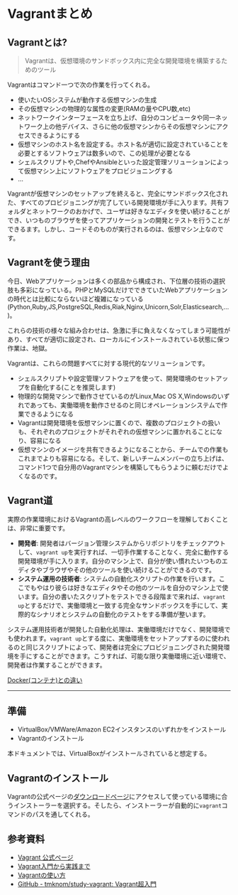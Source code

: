 # Vagrantまとめ
## Vagrantとは?
> Vagrantは、仮想環境のサンドボックス内に完全な開発環境を構築するためのツール

Vagrantはコマンド一つで次の作業を行ってくれる。

 - 使いたいOSシステムが動作する仮想マシンの生成
 - その仮想マシンの物理的な属性の変更(RAMの量やCPU数,etc)
 - ネットワークインターフェースを立ち上げ、自分のコンピュータや同一ネットワーク上の他デバイス、さらに他の仮想マシンからその仮想マシンにアクセスできるようにする
 - 仮想マシンのホスト名を設定する。ホスト名が適切に設定されていることを必要とするソフトウェアは数多いので、この処理が必要となる
 - シェルスクリプトや,ChefやAnsibleといった設定管理ソリューションによって仮想マシン上にソフトウェアをプロビジョニングする
 - ...

Vagrantが仮想マシンのセットアップを終えると、完全にサンドボックス化された、すべてのプロビジョニングが完了している開発環境が手に入ります。共有フォルダとネットワークのおかげで、ユーザは好きなエディタを使い続けることができ、いつものブラウザを使ってアプリケーションの開発とテストを行うことができるます。しかし、コードそのものが実行されるのは、仮想マシン上なのです。

## Vagrantを使う理由
今日、Webアプリケーションは多くの部品から構成され、下位層の技術の選択肢も多彩になっている。PHPとMySQLだけでできていたWebアプリケーションの時代とは比較にならないほど複雑になっている(Python,Ruby,JS,PostgreSQL,Redis,Riak,Nginx,Unicorn,Solr,Elasticsearch,...)。

これらの技術の様々な組み合わせは、急激に手に負えなくなってしまう可能性があり、すべてが適切に設定され、ローカルにインストールされている状態に保つ作業は、地獄。

Vagrantは、これらの問題すべてに対する現代的なソリューションです。

 - シェルスクリプトや設定管理ソフトウェアを使って、開発環境のセットアップを自動化する(ことを推奨します)
 - 物理的な開発マシンで動作させているのがLinux,Mac OS X,Windowsのいずれであっても、実働環境を動作させるのと同じオペレーションシステムで作業できるようになる
 - Vagrantは開発環境を仮想マシンに置くので、複数のプロジェクトの扱いも、それぞれのプロジェクトがそれぞれの仮想マシンに置かれることになり、容易になる
 - 仮想マシンのイメージを共有できるようになることから、チームでの作業もこれまでよりも容易になる。そして、新しいチームメンバーの立ち上げは、コマンド1つで自分用のVagrantマシンを構築してもらうように頼むだけでよくなるのです。

## Vagrant道
実際の作業環境におけるVagrantの高レベルのワークフローを理解しておくことは、非常に重要です。

 - **開発者**: 開発者はバージョン管理システムからリポジトリをチェックアウトして、`vagrant up`を実行すれば、一切手作業することなく、完全に動作する開発環境が手に入ります。自分のマシン上で、自分が使い慣れたいつものエディタやブラウザやその他のツールを使い続けることができるのです。
 - **システム運用の技術者**: システムの自動化スクリプトの作業を行います。ここでもやはり彼らは好きなエディタやその他のツールを自分のマシン上で使います。自分の書いたスクリプトをテストできる段階まで来れば、`vagrant up`とするだけで、実働環境と一致する完全なサンドボックスを手にして、実際的なシナリオとシステムの自動化のテストをする準備が整います。

システム運用技術者が開発した自動化処理は、実働環境だけでなく、開発環境でも使われます。`vagrant up`とする度に、実働環境をセットアップするのに使われるのと同じスクリプトによって、開発者は完全にプロビジョニングされた開発環境を手にすることができます。こうすれば、可能な限り実働環境に近い環境で、開発者は作業することができます。


[Docker(コンテナ)との違い](http://acchi-muite-hoi.hatenablog.com/entry/2016/05/30/041618)

---
## 準備

 - VirtualBox/VMWare/Amazon EC2インスタンスのいずれかをインストール
 - Vagrantのインストール

本ドキュメントでは、VirtualBoxがインストールされていると想定する。

## Vagrantのインストール
Vagrantの公式ページの[ダウンロードページ](https://www.vagrantup.com/downloads.html)にアクセスして使っている環境に合うインストーラーを選択する。そしたら、インストーラーが自動的に`vagrant`コマンドのパスを通してくれる。

## 参考資料

 - [Vagrant 公式ページ](https://www.vagrantup.com/intro/index.html)
 - [Vagrant入門から実践まで](https://qiita.com/daichi87gi/items/d5da33c76295ee32a735)
 - [Vagrantの使い方](https://qiita.com/skinoshita/items/57ac059ff8b1008f5e1d)
 - [GitHub - tmknom/study-vagrant: Vagrant超入門](https://github.com/tmknom/study-vagrant)
